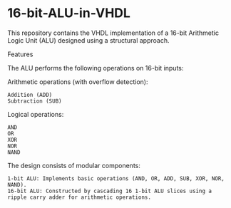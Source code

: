 # 16-bit-ALU-in-VHDL
This repository contains the VHDL implementation of a 16-bit Arithmetic Logic Unit (ALU) designed using a structural approach.

Features
  
  The ALU performs the following operations on 16-bit inputs:

  Arithmetic operations (with overflow detection):
  
    Addition (ADD)
    Subtraction (SUB)
    
  Logical operations:
  
    AND
    OR
    XOR
    NOR
    NAND
    
  The design consists of modular components:
  
    1-bit ALU: Implements basic operations (AND, OR, ADD, SUB, XOR, NOR, NAND).
    16-bit ALU: Constructed by cascading 16 1-bit ALU slices using a ripple carry adder for arithmetic operations.
